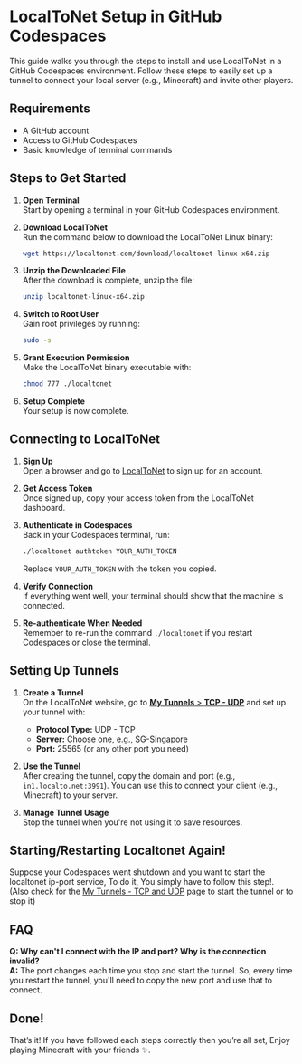 # LocalToNet Setup in GitHub Codespaces

This guide walks you through the steps to install and use LocalToNet in a GitHub Codespaces environment. Follow these steps to easily set up a tunnel to connect your local server (e.g., Minecraft) and invite other players.

## Requirements

- A GitHub account
- Access to GitHub Codespaces
- Basic knowledge of terminal commands

## Steps to Get Started

1. **Open Terminal**  
   Start by opening a terminal in your GitHub Codespaces environment.

2. **Download LocalToNet**  
   Run the command below to download the LocalToNet Linux binary:
   ```bash
   wget https://localtonet.com/download/localtonet-linux-x64.zip
   ```

3. **Unzip the Downloaded File**  
   After the download is complete, unzip the file:
   ```bash
   unzip localtonet-linux-x64.zip
   ```

4. **Switch to Root User**  
   Gain root privileges by running:
   ```bash
   sudo -s
   ```

5. **Grant Execution Permission**  
   Make the LocalToNet binary executable with:
   ```bash
   chmod 777 ./localtonet
   ```

6. **Setup Complete**  
   Your setup is now complete.

## Connecting to LocalToNet

1. **Sign Up**  
   Open a browser and go to [LocalToNet](https://localtonet.com) to sign up for an account.

2. **Get Access Token**  
   Once signed up, copy your access token from the LocalToNet dashboard.

3. **Authenticate in Codespaces**  
   Back in your Codespaces terminal, run:
   ```bash
   ./localtonet authtoken YOUR_AUTH_TOKEN
   ```
   Replace `YOUR_AUTH_TOKEN` with the token you copied.

4. **Verify Connection**  
   If everything went well, your terminal should show that the machine is connected.

5. **Re-authenticate When Needed**  
   Remember to re-run the command `./localtonet` if you restart Codespaces or close the terminal.

## Setting Up Tunnels

1. **Create a Tunnel**  
   On the LocalToNet website, go to [**My Tunnels** > **TCP - UDP**](https://localtonet.com/tunnel/tcpudp) and set up your tunnel with:
   - **Protocol Type:** UDP - TCP
   - **Server:** Choose one, e.g., SG-Singapore
   - **Port:** 25565 (or any other port you need)

2. **Use the Tunnel**  
   After creating the tunnel, copy the domain and port (e.g., `in1.localto.net:3991`). You can use this to connect your client (e.g., Minecraft) to your server.

3. **Manage Tunnel Usage**  
   Stop the tunnel when you're not using it to save resources.

## Starting/Restarting Localtonet Again!

Suppose your Codespaces went shutdown and you want to start the localtonet ip-port service, To do it, You simply have to follow this step!.
(Also check for the [My Tunnels - TCP and UDP](https://localtonet.com/tunnel/tcpudp ) page to start the tunnel or to stop it)

## FAQ

**Q: Why can't I connect with the IP and port? Why is the connection invalid?**  
**A:** The port changes each time you stop and start the tunnel. So, every time you restart the tunnel, you'll need to copy the new port and use that to connect.

## Done!

That’s it! If you have followed each steps correctly then you’re all set, Enjoy playing Minecraft with your friends ✨.
